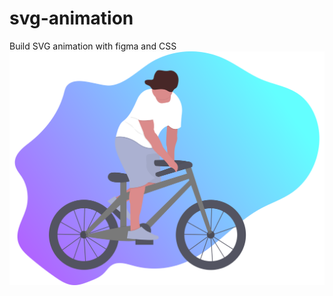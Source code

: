 # svg-animation
Build SVG animation with figma and CSS
![](https://github.com/bayufajariyanto/svg-animation/blob/master/bike-guy.svg)
